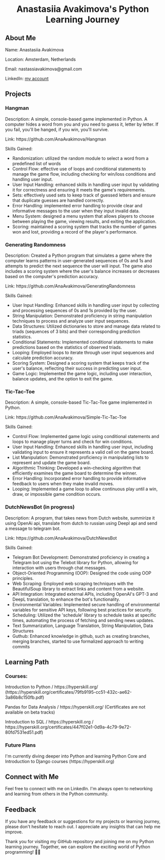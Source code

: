 <h1 align="center">Anastasiia Avakimova's Python Learning Journey</h1> 


<h2>About Me</h2>
<p>Name: Anastasiia Avakimova</p>
<p>Location: Amsterdam, Netherlands</p>
<p>Email: nastassiavakimova@gmail.com</p>
<p>LinkedIn: <a href=https://www.linkedin.com/in/avakimova/>my account</a></p>

<h2>Projects</h2>
<h3>Hangman</h3>
<p>Description: A simple, console-based game implemented in Python. A computer hides a word from you and you need to guess it, letter by letter. If you fail, you'll be hanged, if you win, you'll survive.</p>
<p>Link: https://github.com/AnaAvakimova/Hangman<p>
<p>Skills Gained:  

  
* Randomization: utilized the random module to select a word from a predefined list of words
* Control Flow: effective use of loops and conditional statements to manage the game flow, including checking for win/loss conditions and handling user input.
* User Input Handling: enhanced skills in handling user input by validating it for correctness and ensuring it meets the game's requirements.
* Sets: effectively used sets to keep track of guessed letters and ensure that duplicate guesses are handled correctly.
* Error Handling: implemented error handling to provide clear and informative messages to the user when they input invalid data.
* Menu System: designed a menu system that allows players to choose between playing the game, viewing results, and exiting the application.
* Scoring: maintained a scoring system that tracks the number of games won and lost, providing a record of the player's performance.<p>

  
<h3>Generating Randomness</h3>
<p>Description: Created a Python program that simulates a game where the computer learns patterns in user-generated sequences of 0s and 1s and attempts to predict the next sequence the user will input. The game also includes a scoring system where the user's balance increases or decreases based on the computer's prediction accuracy.</p>
<p>Link: https://github.com/AnaAvakimova/GeneratingRandomness</p>
<p>Skills Gained:  

  
* User Input Handling: Enhanced skills in handling user input by collecting and processing sequences of 0s and 1s provided by the user.
* String Manipulation: Demonstrated proficiency in string manipulation techniques to process and analyze user input sequences.
* Data Structures: Utilized dictionaries to store and manage data related to triads (sequences of 3 bits) and their corresponding prediction statistics.
* Conditional Statements: Implemented conditional statements to make predictions based on the statistics of observed triads.
* Looping: Employed loops to iterate through user input sequences and calculate prediction accuracy.
* Scoring System: Designed a scoring system that keeps track of the user's balance, reflecting their success in predicting user input.
* Game Logic: Implemented the game logic, including user interaction, balance updates, and the option to exit the game.<p>

  
<h3>Tic-Tac-Toe</h3>
<p>Description: A simple, console-based Tic-Tac-Toe game implemented in Python.</p>
<p>Link: https://github.com/AnaAvakimova/Simple-Tic-Tac-Toe</p>
<p>Skills Gained:  

  
* Control Flow: Implemented game logic using conditional statements and loops to manage player turns and check for win conditions.
* User Input Handling: Enhanced skills in handling user input, including validating input to ensure it represents a valid cell on the game board.
* List Manipulation: Demonstrated proficiency in manipulating lists to represent and update the game board.
* Algorithmic Thinking: Developed a win-checking algorithm that efficiently examines the game board to determine the winner.
* Error Handling: Incorporated error handling to provide informative feedback to users when they make invalid moves.
* Looping: Implemented a game loop to allow continuous play until a win, draw, or impossible game condition occurs.<p>


<h3>DutchNewsBot (in progress)</h3>
<p>Description: A program, that takes news from Dutch website, summirize it using OpenAi api, translate from dutch to russian using Deepl api and send a message to telegram bot.</p>
<p>Link: https://github.com/AnaAvakimova/DutchNewsBot </p>
<p>Skills Gained:  

  
* Telegram Bot Development: Demonstrated proficiency in creating a Telegram bot using the Telebot library for Python, allowing for interaction with users through chat messages.
* Object-Oriented Programming (OOP): Designed the code using OOP principles.
* Web Scraping: Employed web scraping techniques with the BeautifulSoup library to extract links and content from a website.
* API Integration: Integrated external APIs, including OpenAI's GPT-3 and DeepL translation, to enhance the bot's functionality.
* Environmental Variables: Implemented secure handling of environmental variables for sensitive API keys, following best practices for security.
* Scheduling: Utilized the 'schedule' library to schedule tasks at specific times, automating the process of fetching and sending news updates.
* Text Summarization, Language Translation, String Manipulation, Data Structures
* Guthub: Enhanced knowledge in github, such as creating branches, merging branches, started to use formalized approach to writing commits<p>



<h2>Learning Path</h2>
<h3>Courses:</h3>
<p>Introduction to Python / https://hyperskill.org/ (https://hyperskill.org/certificates/79fb9195-cc51-432c-ae62-3a86b8c150fb.pdf)</p>
<p>Pandas for Data Analysis / https://hyperskill.org/ (Certificates are not available on beta tracks)</p>
<p>Introduction to SQL / https://hyperskill.org / https://hyperskill.org/certificates/447f02e1-0d9a-4c79-9e72-80fd7531ed51.pdf)</p>
<h3>Future Plans</h3>
<p>I'm currently diving deeper into Python and learning Python Core and Introduction to Django courses (https://hyperskill.org)</p>
<h2>Connect with Me</h2>
<p>Feel free to connect with me on LinkedIn. I'm always open to networking and learning from others in the Python community.</p>
<h2>Feedback</h2>
<p>If you have any feedback or suggestions for my projects or learning journey, please don't hesitate to reach out. I appreciate any insights that can help me improve.

Thank you for visiting my GitHub repository and joining me on my Python learning journey. Together, we can explore the exciting world of Python programming! 🐍🚀</p>

